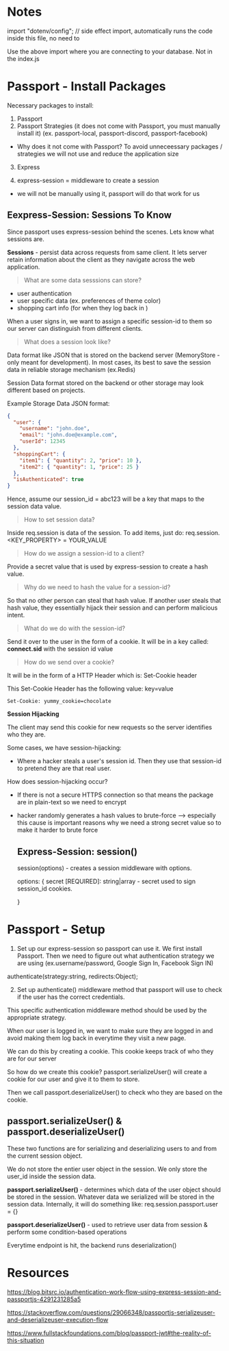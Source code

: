 # Notes

import "dotenv/config"; // side effect import, automatically runs the code inside this file, no need to

Use the above import where you are connecting to your database. Not in the index.js

# Passport - Install Packages

Necessary packages to install:

1. Passport
2. Passport Strategies (it does not come with Passport, you must manually install it) (ex. passport-local, passport-discord, passport-facebook)

- Why does it not come with Passport? To avoid unneceessary packages / strategies we will not use and reduce the application size

3. Express

4. express-session = middleware to create a session

- we will not be manually using it, passport will do that work for us

## Eexpress-Session: Sessions To Know

Since passport uses express-session behind the scenes. Lets know what sessions are.

**Sessions** - persist data across requests from same client. It lets server retain information about the client as they navigate across the web application.

> What are some data sesssions can store?

- user authentication
- user specific data (ex. preferences of theme color)
- shopping cart info (for when they log back in )

When a user signs in, we want to assign a specific session-id to them so our server can distinguish from different clients.

> What does a session look like?

Data format like JSON that is stored on the backend server (MemoryStore - only meant for development). In most cases, its best to save the session data in reliable storage mechanism (ex.Redis)

Session Data format stored on the backend or other storage may look different based on projects.

Example Storage Data JSON format:

```json
{
  "user": {
    "username": "john.doe",
    "email": "john.doe@example.com",
    "userId": 12345
  },
  "shoppingCart": {
    "item1": { "quantity": 2, "price": 10 },
    "item2": { "quantity": 1, "price": 25 }
  },
  "isAuthenticated": true
}
```

Hence, assume our session_id = abc123 will be a key that maps to the session data value.

> How to set session data?

Inside req.session is data of the session. To add items, just do:
req.session.<KEY_PROPERTY> = YOUR_VALUE

> How do we assign a session-id to a client?

Provide a secret value that is used by express-session to create a hash value.

> Why do we need to hash the value for a session-id?

So that no other person can steal that hash value. If another user steals that hash value, they essentially hijack their session and can perform malicious intent.

> What do we do with the session-id?

Send it over to the user in the form of a cookie.
It will be in a key called: **connect.sid** with the session id value

> How do we send over a cookie?

It will be in the form of a HTTP Header which is: Set-Cookie header

This Set-Cookie Header has the following value:
key=value

```
Set-Cookie: yummy_cookie=chocolate
```

**Session Hijacking**

The client may send this cookie for new requests so the server identifies who they are.

Some cases, we have session-hijacking:

- Where a hacker steals a user's session id. Then they use that session-id to pretend they are that real user.

How does session-hijacking occur?

- If there is not a secure HTTPS connection so that means the package are in plain-text so we need to encrypt
- hacker randomly generates a hash values to brute-force
  --> especially this cause is important reasons why we need a strong secret value so to make it harder to brute force

  ## Express-Session: session()

  session(options) - creates a session middleware with options.

  options: {
  secret [REQUIRED]: string|array - secret used to sign session_id cookies.

  }

# Passport - Setup

1. Set up our express-session so passport can use it.
   We first install Passport. Then we need to figure out what authentication strategy we are using (ex.username/password, Google Sign In, Facebook Sign IN)

authenticate(strategy:string, redirects:Object);

2. Set up authenticate() middleware method that passport will use to check if the user has the correct credentials.

This specific authentication middleware method should be used by the appropriate strategy.

When our user is logged in, we want to make sure they are logged in and avoid making them log back in everytime they visit a new page.

We can do this by creating a cookie. This cookie keeps track of who they are for our server

So how do we create this cookie? passport.serializeUser() will create a cookie for our user and give it to them to store.

Then we call passport.deserializeUser() to check who they are based on the cookie.


## passport.serializeUser() & passport.deserializeUser()
These two functions are for serializing and deserializing users to and from the current session object.

We do not store the entier user object in the session. We only store the user_id inside the session data. 

**passport.serializeUser()** - determines which data of the user object should be stored in the session. Whatever data we serialized will be stored in the session data. Internally, it will do something like:
req.session.passport.user = {} 

**passport.deserializeUser()** - used to retrieve user data from session & perform some condition-based operations

Everytime endpoint is hit, the backend runs deserialization() 


# Resources
https://blog.bitsrc.io/authentication-work-flow-using-express-session-and-passportjs-4291231285a5 

https://stackoverflow.com/questions/29066348/passportjs-serializeuser-and-deserializeuser-execution-flow

https://www.fullstackfoundations.com/blog/passport-jwt#the-reality-of-this-situation